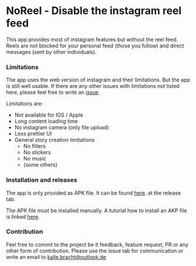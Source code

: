 # NoReel - Disable the instagram reel feed
This app provides most of instagram features but without the reel feed.
Reels are not blocked for your personal feed (those you follow) and 
direct messages (sent by other individuals). 

### Limitations
The app uses the web version of instagram and their limitations.
But the app is still well usable. If there are any other issues with limitations not listed here,
please feel free to write an [issue](https://github.com/Kalbra/noreel/issues/new).

Limitations are:
- Not available for IOS / Apple
- Long content loading time
- No instagram camera (only file upload)
- Less prettier UI
- General story creation limitations
  - No filters
  - No stickers
  - No music
  - (some others)


### Installation and releases
The app is only provided as APK file. It can be found [here](https://github.com/Kalbra/noreel/releases).
at the release tab. 

The APK file must be installed manually. A tutorial how to install an AKP file is linked 
[here](https://www.lifewire.com/install-apk-on-android-4177185).


### Contribution
Feel free to commit to the project be it feedback, feature request, 
PR or any other form of contribution. Please use the issue tab for communication or 
write an email to [kalle.bracht@outlook.de](mailto:kalle.bracht@outlook.de)